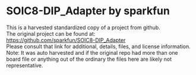 
# SOIC8-DIP_Adapter by sparkfun  
This is a harvested standardized copy of a project from github.  
The original project can be found at:  
https://github.com/sparkfun/SOIC8-DIP_Adapter  
Please consult that link for additional, details, files, and license information.  
Note: It was auto harvested and if the original repo had more than one board file or anything out of the ordinary the files here are likely not representative.  
    